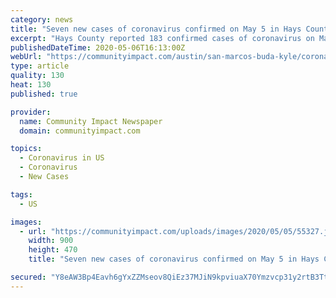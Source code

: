 ```yaml
---
category: news
title: "Seven new cases of coronavirus confirmed on May 5 in Hays County"
excerpt: "Hays County reported 183 confirmed cases of coronavirus on May 5, with 1,961 tests administered in the county. The numbers include 67 active cases and 115 patients who have recovered. Currently, seven of 18 patients remain hospitalized and there has been one death reported in the county."
publishedDateTime: 2020-05-06T16:13:00Z
webUrl: "https://communityimpact.com/austin/san-marcos-buda-kyle/coronavirus/2020/05/05/seven-new-cases-of-coronavirus-confirmed-on-may-5-in-hays-county/"
type: article
quality: 130
heat: 130
published: true

provider:
  name: Community Impact Newspaper
  domain: communityimpact.com

topics:
  - Coronavirus in US
  - Coronavirus
  - New Cases

tags:
  - US

images:
  - url: "https://communityimpact.com/uploads/images/2020/05/05/55327.jpg"
    width: 900
    height: 470
    title: "Seven new cases of coronavirus confirmed on May 5 in Hays County"

secured: "Y8eAW3Bp4Eavh6gYxZZMseov8QiEz37MJiN9kpviuaX70Ymzvcp31y2rtB3TtJMVZb+60Jxq+HHz6OikKtu0Wat9Td3gpM5YFVJd6+vbLotrW00onx6uxY99Pay6hQu/Mv4KMIl40+ul7Y2bN9BUnfpW/qFDTonpp9MamVjNEnoF8scHGnLn7v0lXYT/d3DGiRbOREGhOK7HmM4YQpqr3on52I0iOnHnL22rjEXXaYcYaF0peJjbxQ3RyMjBRxyo6me+o8afxzp9ORfjLd9TSKbgYGNK+tn5pEJxnjT0Bgm4R+RVsPXOjbPKsi2H3vQBk2CEv2RBfm+A5dbVehR6h1stPMUVd6jPe2jkOgN4cgdKBsdufTLZu89hLKMjjk7ztF1MfJS7WZsMo7WLVve7Zv2cBLKM9X779K8L8B4P+14loeLj3yaYwNMXX0UF1rudGuKGm/tbwntCJuM8AD9wPS9qX4hYKS70shnLXtQauJQ=;obgsmxLqtAcmMFDRyQGHZA=="
---
```


